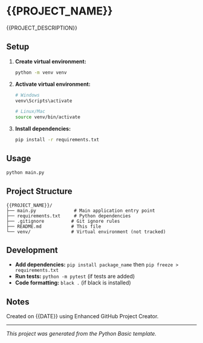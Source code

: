 # {{PROJECT_NAME}}

{{PROJECT_DESCRIPTION}}

## Setup

1. **Create virtual environment:**
   ```bash
   python -m venv venv
   ```

2. **Activate virtual environment:**
   ```bash
   # Windows
   venv\Scripts\activate
   
   # Linux/Mac
   source venv/bin/activate
   ```

3. **Install dependencies:**
   ```bash
   pip install -r requirements.txt
   ```

## Usage

```bash
python main.py
```

## Project Structure

```
{{PROJECT_NAME}}/
├── main.py              # Main application entry point
├── requirements.txt     # Python dependencies
├── .gitignore          # Git ignore rules
├── README.md           # This file
└── venv/               # Virtual environment (not tracked)
```

## Development

- **Add dependencies:** `pip install package_name` then `pip freeze > requirements.txt`
- **Run tests:** `python -m pytest` (if tests are added)
- **Code formatting:** `black .` (if black is installed)

## Notes

Created on {{DATE}} using Enhanced GitHub Project Creator.

---

*This project was generated from the Python Basic template.*
